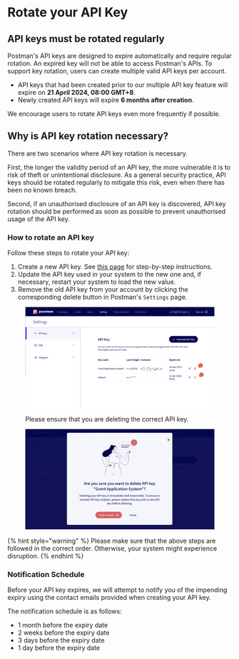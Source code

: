 # Rotate your API Key

## API keys must be rotated regularly

Postman's API keys are designed to expire automatically and require regular rotation. An expired key will not be able to access Postman's APIs. To support key rotation, users can create multiple valid API keys per account.

* API keys that had been created prior to our multiple API key feature will expire on **21 April 2024, 08:00 GMT+8**.
* Newly created API keys will expire **6 months after creation**.

We encourage users to rotate API keys even more frequently if possible.

## Why is API key rotation necessary?

There are two scenarios where API key rotation is necessary.

First, the longer the validity period of an API key, the more vulnerable it is to risk of theft or unintentional disclosure. As a general security practice, API keys should be rotated regularly to mitigate this risk, even when there has been no known breach.

Second, if an unauthorised disclosure of an API key is discovered, API key rotation should be performed as soon as possible to prevent unauthorised usage of the API key.

### How to rotate an API key

Follow these steps to rotate your API key:

1. Create a new API key. See [this page](generate-your-api-key.md) for step-by-step instructions.
2. Update the API key used in your system to the new one and, if necessary, restart your system to load the new value.
3. Remove the old API key from your account by clicking the corresponding delete button in Postman's `Settings` page.

<figure><img src="../../.gitbook/assets/delete-api-key.png" alt=""><figcaption><p>Please ensure that you are deleting the correct API key.</p></figcaption></figure>

<figure><img src="../../.gitbook/assets/confirm-delete-api-key.png" alt=""><figcaption></figcaption></figure>

{% hint style="warning" %}
Please make sure that the above steps are followed in the correct order. Otherwise, your system might experience disruption.
{% endhint %}

### Notification Schedule

Before your API key expires, we will attempt to notify you of the impending expiry using the contact emails provided when creating your API key.

The notification schedule is as follows:

* 1 month before the expiry date
* 2 weeks before the expiry date
* 3 days before the expiry date
* 1 day before the expiry date
